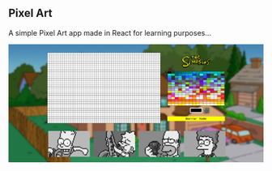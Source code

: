 ## Pixel Art

A simple Pixel Art app made in React for learning purposes...

![Screenshot](./screenshot.jpg)